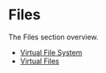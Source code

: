 <!-- Copyright 2000-2023 JetBrains s.r.o. and contributors. Use of this source code is governed by the Apache 2.0 license. -->

# Files

<link-summary>The Files section overview.</link-summary>

* [Virtual File System](virtual_file_system.md)
* [Virtual Files](virtual_file.md)

